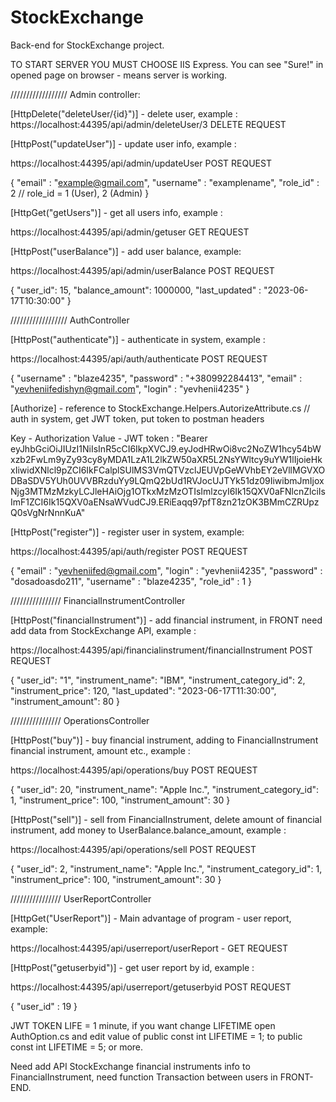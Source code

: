 # StockExchange
Back-end for StockExchange project.



TO START SERVER YOU MUST CHOOSE IIS Express. You can see "Sure!" in opened page on browser - means server is working.

//////////////////  Admin controller:


[HttpDelete("deleteUser/{id}")] - delete user, example : https://localhost:44395/api/admin/deleteUser/3 DELETE REQUEST


[HttpPost("updateUser")] - update user info, example : 


https://localhost:44395/api/admin/updateUser POST REQUEST


{
  "email" : "example@gmail.com",
  "username" : "examplename",
  "role_id" : 2 // role_id = 1 (User), 2 (Admin)
}

[HttpGet("getUsers")] - get all users info,  example :


https://localhost:44395/api/admin/getuser GET REQUEST



[HttpPost("userBalance")] - add user balance, example: 


https://localhost:44395/api/admin/userBalance POST REQUEST


{
    "user_id": 15,
    "balance_amount": 1000000,
    "last_updated" : "2023-06-17T10:30:00"
}



//////////////////  AuthController


[HttpPost("authenticate")] - authenticate in system, example : 


https://localhost:44395/api/auth/authenticate POST REQUEST


{
    "username" : "blaze4235",
    "password" : "+380992284413",
    "email" : "yevheniifedishyn@gmail.com",
    "login" : "yevhenii4235"
}

[Authorize] - reference to StockExchange.Helpers.AutorizeAttribute.cs // auth in system, get JWT token, put token to postman headers 


Key - Authorization Value - JWT token :  "Bearer eyJhbGciOiJIUzI1NiIsInR5cCI6IkpXVCJ9.eyJodHRwOi8vc2NoZW1hcy54bWxzb2FwLm9yZy93cy8yMDA1LzA1L2lkZW50aXR5L2NsYWltcy9uYW1lIjoieHkxIiwidXNlcl9pZCI6IkFCalplSUlMS3VmQTVzclJEUVpGeWVhbEY2eVllMGVXODBaSDV5YUh0UVVBRzduYy9LQmQ2bUd1RVJocUJTYk51dz09IiwibmJmIjoxNjg3MTMzMzkyLCJleHAiOjg1OTkxMzMzOTIsImlzcyI6Ik15QXV0aFNlcnZlciIsImF1ZCI6Ik15QXV0aENsaWVudCJ9.ERiEaqq97pfT8zn21zOK3BMmCZRUpzQ0sVgNrNnnKuA"



[HttpPost("register")] - register user  in system, example: 


https://localhost:44395/api/auth/register POST REQUEST


{
    "email" : "yevheniifed@gmail.com",
    "login" : "yevhenii4235",
    "password" : "dosadoasdo211",
    "username" : "blaze4235",
    "role_id" : 1
}

//////////////// FinancialInstrumentController


[HttpPost("financialInstrument")] - add financial instrument, in FRONT need add data from StockExchange API, example :


https://localhost:44395/api/financialinstrument/financialInstrument POST REQUEST


{
    "user_id": "1",
    "instrument_name": "IBM",
    "instrument_category_id": 2,
    "instrument_price": 120,
    "last_updated": "2023-06-17T11:30:00",
    "instrument_amount": 80
}

//////////////// OperationsController



[HttpPost("buy")] - buy financial instrument, adding to FinancialInstrument financial instrument, amount etc., example : 


https://localhost:44395/api/operations/buy POST REQUEST 


{
  "user_id": 20,
  "instrument_name": "Apple Inc.",
  "instrument_category_id": 1,
  "instrument_price": 100,
  "instrument_amount": 30
}


[HttpPost("sell")] - sell from FinancialInstrument, delete amount of financial instrument, add money to UserBalance.balance_amount, example :


https://localhost:44395/api/operations/sell POST REQUEST


{
  "user_id": 2,
  "instrument_name": "Apple Inc.",
  "instrument_category_id": 1,
  "instrument_price": 100,
  "instrument_amount": 30
}



//////////////// UserReportController 




[HttpGet("UserReport")] - Main advantage of program - user report, example:


https://localhost:44395/api/userreport/userReport - GET REQUEST



[HttpPost("getuserbyid")] - get user report by id, example : 



https://localhost:44395/api/userreport/getuserbyid POST REQUEST



{
    "user_id" : 19
}


JWT TOKEN LIFE = 1 minute, if you want change LIFETIME open AuthOption.cs and edit value of public const int LIFETIME = 1; to public const int LIFETIME = 5; or more.



Need add API StockExchange financial instruments info to FinancialInstrument, need function Transaction between users in FRONT-END.







